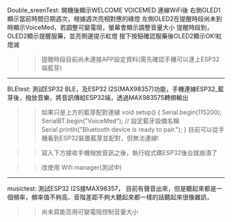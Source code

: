 Double_sreenTest:
開機後顯示WELCOME VOICEMED
連線WiFi後
右側OLED1顯示當前時間日期週次，根據週次亮相對應的綠燈
左側OLED2在提醒時段尚未到時顯示VoiceMed，若調整可變電阻，螢幕會顯示調整音量大小
提醒時段到，OLED2顯示提醒服藥，並亮側邊提示紅燈
按下按鈕確認服藥後OLED2顯示OK!紅燈滅

>>提醒時段目前尚未連接APP設定資料(需先確認手機可以連上ESP32端藍芽)
----------------------------------------------------------------------------------------------------------
BLEtest:
測試ESP32 BLE，及ESP32 I2S(MAX98357)功能，手機連線ESP32_藍芽後，撥放音樂，將音訊傳給ESP32端，透過MAX983575轉頻輸出
>>如果只是上方的藍芽配對連線
void setup() {
    Serial.begin(115200);
    SerialBT.begin("VoiceMed"); // 設定藍牙設備名稱
    Serial.println("Bluetooth device is ready to pair.");
}
目前可以從手機看到ESP32裝置藍芽並配對，但無法連線!

>>寫入下方接收手機撥放音訊之後，執行程式碼ESP32後台就崩潰了

>>改使用 Wifi manager(測試中)
-----------------------------------------------------------------------------------------------------------
musictest:
測試ESP32 I2S接MAX98357，
目前有聲音出來，但是聽起來都是一個頻率，頻率值不夠高、音階差距不夠大聽起來都一樣的話聽起來很像雜訊，
>>尚未寫能否用可變電阻控制音量大小
